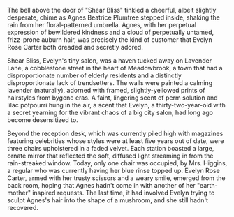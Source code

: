 The bell above the door of "Shear Bliss" tinkled a cheerful, albeit slightly desperate, chime as Agnes Beatrice Plumtree stepped inside, shaking the rain from her floral-patterned umbrella. Agnes, with her perpetual expression of bewildered kindness and a cloud of perpetually untamed, frizz-prone auburn hair, was precisely the kind of customer that Evelyn Rose Carter both dreaded and secretly adored.

Shear Bliss, Evelyn's tiny salon, was a haven tucked away on Lavender Lane, a cobblestone street in the heart of Meadowbrook, a town that had a disproportionate number of elderly residents and a distinctly disproportionate lack of trendsetters. The walls were painted a calming lavender (naturally), adorned with framed, slightly-yellowed prints of hairstyles from bygone eras. A faint, lingering scent of perm solution and lilac potpourri hung in the air, a scent that Evelyn, a thirty-two-year-old with a secret yearning for the vibrant chaos of a big city salon, had long ago become desensitized to.

Beyond the reception desk, which was currently piled high with magazines featuring celebrities whose styles were at least five years out of date, were three chairs upholstered in a faded velvet. Each station boasted a large, ornate mirror that reflected the soft, diffused light streaming in from the rain-streaked window. Today, only one chair was occupied, by Mrs. Higgins, a regular who was currently having her blue rinse topped up. Evelyn Rose Carter, armed with her trusty scissors and a weary smile, emerged from the back room, hoping that Agnes hadn't come in with another of her "earth-mother" inspired requests. The last time, it had involved Evelyn trying to sculpt Agnes's hair into the shape of a mushroom, and she still hadn't recovered.
